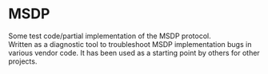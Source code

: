 # MSDP

Some test code/partial implementation of the MSDP protocol.  
Written as a diagnostic tool to troubleshoot MSDP implementation bugs in various vendor code.  It has been used as
a starting point by others for other projects.  
